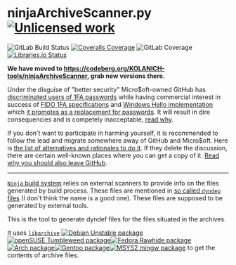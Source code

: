 ninjaArchiveScanner.py [![Unlicensed work](https://raw.githubusercontent.com/unlicense/unlicense.org/master/static/favicon.png)](https://unlicense.org/)
=======================
![GitLab Build Status](https://gitlab.com/KOLANICH-tools/ninjaArchiveScanner.py/badges/master/pipeline.svg)
[![Coveralls Coverage](https://img.shields.io/coveralls/KOLANICH-tools/ninjaArchiveScanner.svg)](https://coveralls.io/r/KOLANICH-tools/ninjaArchiveScanner)
![GitLab Coverage](https://gitlab.com/KOLANICH-tools/ninjaArchiveScanner.py/badges/master/coverage.svg)
[![Libraries.io Status](https://img.shields.io/librariesio/github/KOLANICH-tools/ninjaArchiveScanner.svg)](https://libraries.io/github/KOLANICH-tools/ninjaArchiveScanner)

**We have moved to https://codeberg.org/KOLANICH-tools/ninjaArchiveScanner, grab new versions there.**

Under the disguise of "better security" Micro$oft-owned GitHub has [discriminated users of 1FA passwords](https://github.blog/2023-03-09-raising-the-bar-for-software-security-github-2fa-begins-march-13/) while having commercial interest in success of [FIDO 1FA specifications](https://fidoalliance.org/specifications/download/) and [Windows Hello implementation](https://support.microsoft.com/en-us/windows/passkeys-in-windows-301c8944-5ea2-452b-9886-97e4d2ef4422) which [it promotes as a replacement for passwords](https://github.blog/2023-07-12-introducing-passwordless-authentication-on-github-com/). It will result in dire consequencies and is competely inacceptable, [read why](https://codeberg.org/KOLANICH/Fuck-GuanTEEnomo).

If you don't want to participate in harming yourself, it is recommended to follow the lead and migrate somewhere away of GitHub and Micro$oft. Here is [the list of alternatives and rationales to do it](https://github.com/orgs/community/discussions/49869). If they delete the discussion, there are certain well-known places where you can get a copy of it. [Read why you should also leave GitHub](https://codeberg.org/KOLANICH/Fuck-GuanTEEnomo).

---

[`Ninja` build system](https://github.com/ninja-build/ninja) relies on external scanners to provide info on the files generated by build process. These files are mentioned in [so called `dyndep` files](https://ninja-build.org/manual.html#_tarball_extraction) (I don't think the name is a good one). These files are supposed to be generated by external tools.

This is the tool to generate dyndef files for the files situated in the archives.

It uses [`libarchive`](https://github.com/libarchive/libarchive) [![Debian Unstable package](https://repology.org/badge/version-for-repo/debian_unstable/libarchive.svg)![openSUSE Tumbleweed package](https://repology.org/badge/version-for-repo/opensuse_tumbleweed/libarchive.svg)![Fedora Rawhide package](https://repology.org/badge/version-for-repo/fedora_rawhide/libarchive.svg)![Arch package](https://repology.org/badge/version-for-repo/arch/libarchive.svg)![Gentoo package](https://repology.org/badge/version-for-repo/gentoo/libarchive.svg)![MSYS2 mingw package](https://repology.org/badge/version-for-repo/msys2_mingw/libarchive.svg)](https://repology.org/project/libarchive/versions) to get the contents of archive files.
